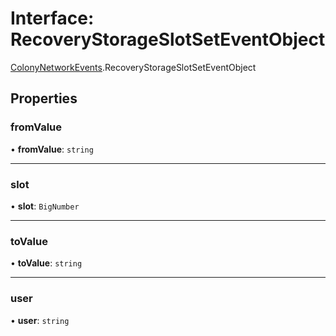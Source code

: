 # Interface: RecoveryStorageSlotSetEventObject

[ColonyNetworkEvents](../modules/ColonyNetworkEvents.md).RecoveryStorageSlotSetEventObject

## Properties

### fromValue

• **fromValue**: `string`

___

### slot

• **slot**: `BigNumber`

___

### toValue

• **toValue**: `string`

___

### user

• **user**: `string`
